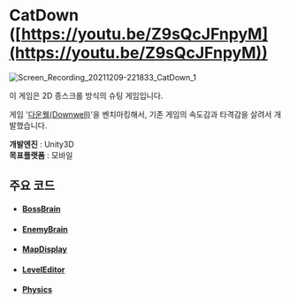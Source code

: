 
# CatDown ([https://youtu.be/Z9sQcJFnpyM](https://youtu.be/Z9sQcJFnpyM))

![Screen_Recording_20211209-221833_CatDown_1](https://user-images.githubusercontent.com/36800639/152974931-25161746-d136-4f57-b35f-e18497a190fa.gif)

이 게임은 2D 종스크롤 방식의 슈팅 게임입니다.

게임 '[다운웰(Downwell)](https://youtu.be/tpDONgfBuzk)'을 벤치마킹해서, 기존 게임의 속도감과 타격감을 살려서 개발했습니다.

__개발엔진__ : Unity3D   
__목표플랫폼__ : 모바일



## 주요 코드
+ #### [BossBrain](https://github.com/ComeBiga/DownWellGame/tree/CatDown_README/DownWell/Assets/1.Scripts/Enemy/Boss/Pattern/README.md)
+ #### [EnemyBrain](https://github.com/ComeBiga/DownWellGame/blob/CatDown_README/DownWell/Assets/99.EnemyEditor/Scripts/README.md)
+ #### [MapDisplay](https://github.com/ComeBiga/DownWellGame/tree/CatDown_README/DownWell/Assets/1.Scripts/Map)
+ #### [LevelEditor](https://github.com/ComeBiga/DownWellGame/tree/CatDown_README/DownWell/Assets/99.LevelEditor/README.md)
+ #### [Physics](https://github.com/ComeBiga/DownWellGame/blob/CatDown_README/DownWell/Assets/1.Scripts/Player/README.md)
